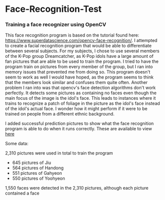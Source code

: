 # Face-Recognition-Test
### Training a face recognizer using OpenCV

This face recognition program is based on the tutorial found here: https://www.superdatascience.com/opencv-face-recognition/. I attempted to create a facial recognition program that would be able to differentiate between several subjects. For my subjects, I chose to use several members of the K-Pop group Dreamcatcher, as K-Pop idols have a large amount of fan pictures that are able to be used to train the program. I tried to have the program train on pictures from every member of the group, but I ran into memory issues that prevented me from doing so. This program doesn't seem to work as well I would have hoped, as the program seems to think that the members look similar and confuses them quite often. Another problem I ran into was that opencv's face detection algorithms don't work perfectly. It detects some pictures as containing no faces even though the main focus of the image is the idol's face. This leads to instances where it trains to recognize a patch of foliage in the picture as the idol's face instead of the idol's actual face. I wonder how it might perform if it were to be trained on people from a different ethnic background. 

I added successful prediction pictures to show what the face recognition program is able to do when it runs correctly. These are available to view [here](predictions/)

Some data:

2,310 pictures were used in total to train the program
* 645 pictures of Jiu
* 564 pictures of Handong
* 551 pictures of Gahyeon
* 550 pictures of Yoohyeon

1,550 faces were detected in the 2,310 pictures, although each picture contained a face
